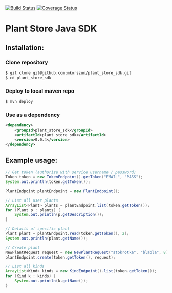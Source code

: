 [![Build Status](https://travis-ci.org/mkorszun/plant_store_sdk.png?branch=master)](https://travis-ci.org/mkorszun/plant_store_sdk)
[![Coverage Status](https://coveralls.io/repos/mkorszun/plant_store_sdk/badge.png?branch=master)](https://coveralls.io/r/mkorszun/plant_store_sdk?branch=master)
# Plant Store Java SDK

## Installation:

### Clone repository

~~~bash
$ git clone git@github.com:mkorszun/plant_store_sdk.git
$ cd plant_store_sdk
~~~

### Deploy to local maven repo

~~~bash
$ mvn deploy
~~~

### Use as a dependency

~~~xml
<dependency>
    <groupId>plant_store_sdk</groupId>
    <artifactId>plant_store_sdk</artifactId>
    <version>0.0.4</version>
</dependency>
~~~

## Example usage:

~~~java
// Get token (authorize with service username / password)
Token token = new TokenEndpoint().getToken("EMAIL", "PASS");
System.out.println(token.getToken());

PlantEndpoint plantEndpoint = new PlantEndpoint();

// List all user plants
ArrayList<Plant> plants = plantEndpoint.list(token.getToken());
for (Plant p : plants) {
    System.out.println(p.getDescription());
}

// Details of specific plant
Plant plant = plantEndpoint.read(token.getToken(), 2);
System.out.println(plant.getName());

// Create plant
NewPlantRequest request = new NewPlantRequest("stokrotka", "blabla", 8);
plantEndpoint.create(token.getToken(), request);

// List all kinds
ArrayList<Kind> kinds = new KindEndpoint().list(token.getToken());
for (Kind k : kinds) {
    System.out.println(k.getName());
}
~~~